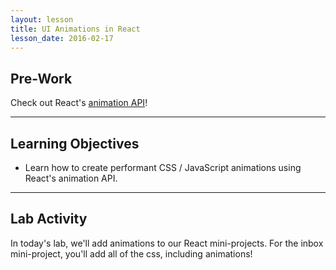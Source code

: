 ```yaml
---
layout: lesson
title: UI Animations in React
lesson_date: 2016-02-17
---
```


## Pre-Work

Check out React's [animation API](https://facebook.github.io/react/docs/animation.html)!

---

## Learning Objectives

- Learn how to create performant CSS / JavaScript animations using React's animation API.

---

## Lab Activity

In today's lab, we'll add animations to our React mini-projects. For the inbox mini-project, you'll add all of the css, including animations!
